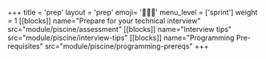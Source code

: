+++
title = 'prep'
layout = 'prep'
emoji= '🧑🏾‍💻'
menu_level = ['sprint']
weight = 1
[[blocks]]
name="Prepare for your technical interview"
src="module/piscine/assessment"
[[blocks]]
name="Interview tips"
src="module/piscine/interview-tips"
[[blocks]]
name="Programming Pre-requisites"
src="module/piscine/programming-prereqs"
+++
